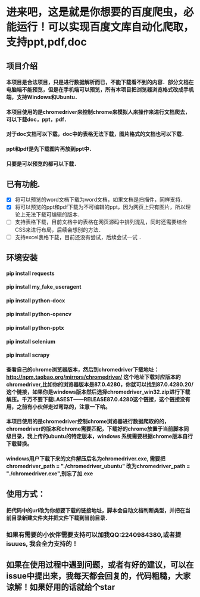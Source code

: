 # 进来吧，这是就是你想要的百度爬虫，必能运行！可以实现百度文库自动化爬取，支持ppt,pdf,doc
## 项目介绍
#### 本项目是合法项目，只是进行数据解析而已，不能下载看不到的内容．部分文档在电脑端不能预览，但是在手机端可以预览，所有本项目把浏览器浏览格式改成手机端，支持Windows和Ubuntu．
####  本项目使用的是chromedriver来控制chrome来模拟人来操作来进行文档爬去，可以下载doc，ppt，pdf．
####  对于doc文档可以下载，doc中的表格无法下载，图片格式的文档也可以下载．
####  ppt和pdf是先下载图片再放到ppt中．
####  只要是可以预览的都可以下载．
## 已有功能.
* [x] 将可以预览的word文档下载为word文档，如果文档是扫描件，同样支持．
* [x] 将可以预览的ppt和pdf下载为不可编辑的ppt，因为网页上只有图片，所以理论上无法下载可编辑的版本．
* [ ] 支持表格下载，目前文档中的表格在网页源码中排列混乱，同时还需要结合CSS来进行布局，后续会想别的方法．
* [ ] 支持excel表格下载，目前还没有尝试，后续会试一试 ．
## 环境安装
#### pip install requests
#### pip install my_fake_useragent
#### pip install python-docx
#### pip install python-opencv
#### pip install python-pptx
#### pip install selenium
#### pip install scrapy
#### 查看自己的chrome浏览器版本，然后到chromedriver下载地址：http://npm.taobao.org/mirrors/chromedriver/ 这个地址下载对应版本的chromedriver,比如你的浏览器版本是87.0.4280，你就可以找到87.0.4280.20/这个链接，如果你是windows版本然后选择chromedriver_win32.zip进行下载解压。千万不要下载LASEST——RELEASE87.0.4280这个链接，这个链接没有用，之前有小伙伴走过弯路的，注意一下哈。
#### 本项目使用的是chromedriver控制chrome浏览器进行数据爬取的的，chromedriver的版本和chrome需要匹配，下载好的chrome放置于当前脚本同级目录，我上传的ubuntu的特定版本，windows 系统需要根据chrome版本自行下载替换。
#### windows用户下载下来的文件解压后名为chromedriver.exe, 需要把chromedriver_path = "./chromedriver_ubuntu" 改为chromedriver_path = "./chromedriver.exe",别忘了加.exe
## 使用方式：
#### 把代码中的url改为你想要下载的链接地址，脚本会自动文档判断类型，并把在当前目录新建文件夹并把文件下载到当前目录．
### 如果有需要的小伙伴需要支持可以加我QQ:2240984380,或者提isuues, 我会全力支持的！
## 如果在使用过程中遇到问题，或者有好的建议，可以在issue中提出来，我每天都会回复的，代码粗糙，大家谅解！如果好用的话就给个star
